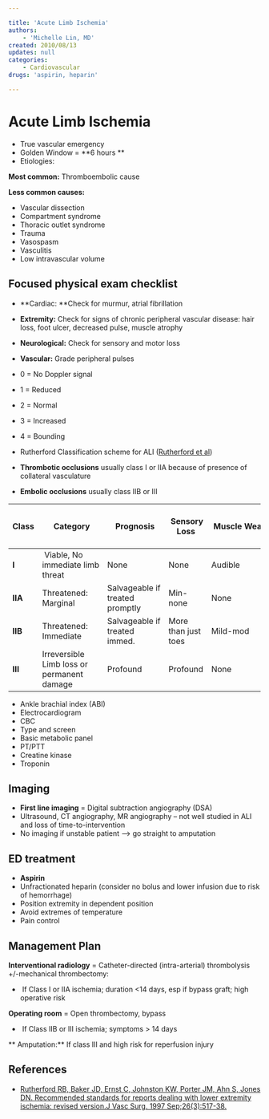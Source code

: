 ```yaml
---

title: 'Acute Limb Ischemia'
authors:
    - 'Michelle Lin, MD'
created: 2010/08/13
updates: null
categories:
    - Cardiovascular
drugs: 'aspirin, heparin'

---
```




# Acute Limb Ischemia

-   True vascular emergency
-   Golden Window = **6 hours **
-   Etiologies: 

**Most common:** Thromboembolic cause

**Less common causes:**

-   Vascular dissection
-   Compartment syndrome
-   Thoracic outlet syndrome
-   Trauma
-   Vasospasm
-   Vasculitis
-   Low intravascular volume

## Focused physical exam checklist

-   **Cardiac: **Check for murmur, atrial fibrillation
-   **Extremity:** Check for signs of chronic peripheral vascular disease: hair loss, foot ulcer, decreased pulse, muscle atrophy
-   **Neurological:** Check for sensory and motor loss
-   **Vascular:** Grade peripheral pulses

  - 0 = No Doppler signal
  - 1 = Reduced
  - 2 = Normal
  - 3 = Increased
  - 4 = Bounding

-  Rutherford Classification scheme for ALI ([Rutherford et al](https://www.ncbi.nlm.nih.gov/pubmed/?term=9308598))

-   **Thrombotic occlusions** usually class I or IIA because of presence of collateral vasculature
-   **Embolic occlusions** usually class IIB or III

| **Class** | **Category** | **Prognosis** |  **Sensory Loss** |  **Muscle Weakness** | **Arterial Dopper Signal** | ** Venous Doppler Signal**
|---|---|---|---|---|---|---|
| **I** | Viable, No immediate limb threat | None | None | Audible | Audible | |
| **IIA** | Threatened: Marginal | Salvageable if treated promptly | Min-none | None | +/- Audible | Audible |
| **IIB** | Threatened: Immediate | Salvageable if treated immed. | More than just toes | Mild-mod | Rarely audible | Audible |
| **III** | Irreversible Limb loss or permanent damage | Profound | Profound | None | None | |

-   Ankle brachial index (ABI)
-   Electrocardiogram
-   CBC 
-   Type and screen
-   Basic metabolic panel
-   PT/PTT
-   Creatine kinase
-   Troponin

## Imaging

-   **First line imaging** = Digital subtraction angiography (DSA)
-   Ultrasound, CT angiography, MR angiography – not well studied in ALI and loss of time-to-intervention
-   No imaging if unstable patient --&gt; go straight to amputation

## ED treatment

-   <span class="drug">**Aspirin**</span>
-   <span class="drug">Unfractionated heparin</span> (consider no bolus and lower infusion due to risk of hemorrhage)
-   Position extremity in dependent position
-   Avoid extremes of temperature
-   Pain control

## Management Plan

**Interventional radiology** = Catheter-directed (intra-arterial) thrombolysis +/-mechanical thrombectomy:
-    If Class I or IIA ischemia; duration &lt;14 days, esp if bypass graft; high operative risk

**Operating room** = Open thrombectomy, bypass
-    If Class IIB or III ischemia; symptoms &gt; 14 days

** Amputation:** If class III and high risk for reperfusion injury

## References

-   [Rutherford RB, Baker JD, Ernst C, Johnston KW, Porter JM, Ahn S, Jones DN. Recommended standards for reports dealing with lower extremity ischemia: revised version.J Vasc Surg. 1997 Sep;26(3):517-38.](https://www.ncbi.nlm.nih.gov/pubmed/?term=9308598)
